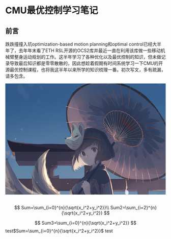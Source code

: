 # CMU最优控制学习笔记

## 前言

跌跌撞撞入坑optimization-based motion planning和optimal control已经大半年了，去年年末看了ETH RSL开源的OCS2库并最近一直在利用该库做一些移动机械臂整身运动规划的工作。这半年学习了各种优化以及最优控制的知识，但未做记录导致最后知识都是零零散散的，因此想趁着假期有时间系统学习一下CMU的开源最优控制课程，也将我这半年以来所学的知识梳理一番。初次写文，多有疏漏，请多包含。

![这里是一个测试图片](introduction/image-01.png)

## 

$$
Sum=\sum_{i=0}^{n}{\sqrt{x_i^2+y_i^2}}\\
Sum2=\sum_{i=2}^{n}{\sqrt{x_i^2+y_i^2}}
$$


$$
Sum3=\sum_{i=0}^{n}{\sqrt{x_i^2+y_i^2}}
$$
test$Sum=\sum_{i=0}^{n}{\sqrt{x_i^2+y_i^2}}$ test

